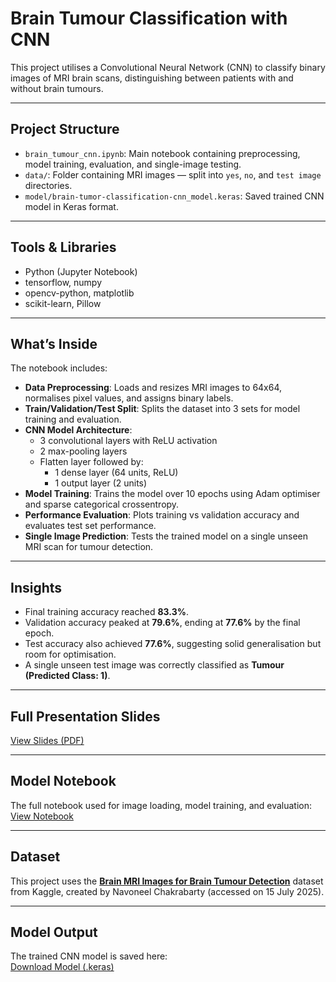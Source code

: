 # Brain Tumour Classification with CNN

This project utilises a Convolutional Neural Network (CNN) to classify binary images of MRI brain scans, distinguishing between patients with and without brain tumours.

---

## Project Structure

- `brain_tumour_cnn.ipynb`: Main notebook containing preprocessing, model training, evaluation, and single-image testing.
- `data/`: Folder containing MRI images — split into `yes`, `no`, and `test image` directories.
- `model/brain-tumor-classification-cnn_model.keras`: Saved trained CNN model in Keras format.

---

## Tools & Libraries

- Python (Jupyter Notebook)
- tensorflow, numpy
- opencv-python, matplotlib
- scikit-learn, Pillow

---

## What’s Inside

The notebook includes:

- **Data Preprocessing**: Loads and resizes MRI images to 64x64, normalises pixel values, and assigns binary labels.
- **Train/Validation/Test Split**: Splits the dataset into 3 sets for model training and evaluation.
- **CNN Model Architecture**:
  - 3 convolutional layers with ReLU activation
  - 2 max-pooling layers
  - Flatten layer followed by:
    - 1 dense layer (64 units, ReLU)
    - 1 output layer (2 units)
- **Model Training**: Trains the model over 10 epochs using Adam optimiser and sparse categorical crossentropy.
- **Performance Evaluation**: Plots training vs validation accuracy and evaluates test set performance.
- **Single Image Prediction**: Tests the trained model on a single unseen MRI scan for tumour detection.

---

## Insights

- Final training accuracy reached **83.3%**.
- Validation accuracy peaked at **79.6%**, ending at **77.6%** by the final epoch.
- Test accuracy also achieved **77.6%**, suggesting solid generalisation but room for optimisation.
- A single unseen test image was correctly classified as **Tumour (Predicted Class: 1)**.

---

## Full Presentation Slides  
[View Slides (PDF)](slides/Brain_Tumour_Detection_with_CNN.pdf)

---

## Model Notebook  
The full notebook used for image loading, model training, and evaluation:  
[View Notebook](brain_tumour_cnn.ipynb)

---

## Dataset

This project uses the [**Brain MRI Images for Brain Tumour Detection**](https://www.kaggle.com/datasets/navoneel/brain-mri-images-for-brain-tumor-detection) dataset from Kaggle, created by Navoneel Chakrabarty (accessed on 15 July 2025).

---

## Model Output  
The trained CNN model is saved here:  
[Download Model (.keras)](model/brain-tumor-classification-cnn_model.keras)
